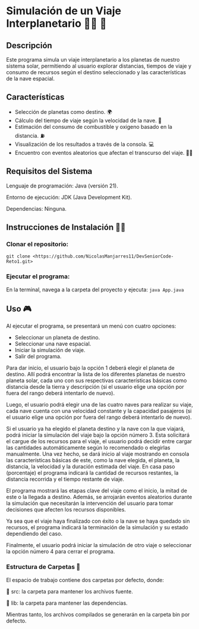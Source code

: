 # Simulación de un Viaje Interplanetario 🧑‍🚀 🚀
## Descripción
Este programa simula un viaje interplanetario a los planetas de nuestro sistema solar, permitiendo al usuario explorar distancias, tiempos de viaje y consumo de recursos según el destino seleccionado y las características de la nave espacial.

## Características
* Selección de planetas como destino. 🌍
* Cálculo del tiempo de viaje según la velocidad de la nave. 🚀
* Estimación del consumo de combustible y oxigeno basado en la distancia. ⛽ 
* Visualización de los resultados a través de la consola. 💻
* Encuentro con eventos aleatorios que afectan el transcurso del viaje. ⛓️‍💥

## Requisitos del Sistema
Lenguaje de programación: Java (versión 21).

Entorno de ejecución: JDK (Java Development Kit).

Dependencias: Ninguna.

## Instrucciones de Instalación 👩‍💻
### Clonar el repositorio:
`git clone <https://github.com/NicolasManjarres11/DevSeniorCode-Reto1.git>`

### Ejecutar el programa: 
En la terminal, navega a la carpeta del proyecto y ejecuta:
`java App.java`

## Uso 🎮
Al ejecutar el programa, se presentará un menú con cuatro opciones:
* Seleccionar un planeta de destino.
* Seleccionar una nave espacial.
* Iniciar la simulación de viaje.
* Salir del programa.
  
Para dar inicio, el usuario bajo la opción 1 deberá elegir el planeta de destino. Allí podrá encontrar la lista de los diferentes planetas de 
nuestro planeta solar, cada uno con sus respectivas características básicas como distancia desde la tierra y descripción (si el usuario elige una opción por fuera del rango deberá intentarlo de nuevo).

Luego, el usuario podrá elegir una de las cuatro naves para realizar su viaje, cada nave cuenta con una velocidad constante
y la capacidad pasajeros (si el usuario elige una opción por fuera del rango deberá intentarlo de nuevo).

Si el usuario ya ha elegido el planeta destino y la nave con la que viajará, podrá iniciar la simulación del viaje bajo la opción número 3. 
Esta solicitará el cargue de los recursos para el viaje, el usuario podrá decidir entre cargar las cantidades automáticamente según lo recomendado
 o elegirlas manualmente. Una vez hecho, se dará inicio al viaje mostrando en consola las características básicas de este, como la nave elegida, el planeta, la distancia, la velocidad y la duración estimada del viaje. En casa paso (porcentaje) el 
programa indicará la cantidad de recursos restantes, la distancia recorrida y el tiempo restante de viaje. 

El programa mostrará las etapas clave del viaje como el inicio, la mitad de este o la llegada a destino. Además, se arrojarán eventos aleatorios durante la simulación que necesitarán la intervención 
del usuario para tomar decisiones que afecten los recursos disponibles.

Ya sea que el viaje haya finalizado con éxito o la nave se haya quedado sin recursos, el programa indicará la terminación de la simulación y su estado dependiendo del caso.

Finalmente, el usuario podrá iniciar la simulación de otro viaje o seleccionar la opción número 4 para cerrar el programa.

### Estructura de Carpetas 📂
El espacio de trabajo contiene dos carpetas por defecto, donde:

📁 src: la carpeta para mantener los archivos fuente.

📁 lib: la carpeta para mantener las dependencias.

Mientras tanto, los archivos compilados se generarán en la carpeta bin por defecto.


